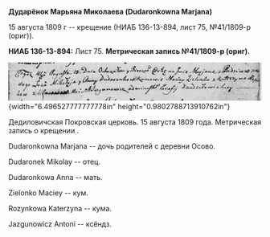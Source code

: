 **Дударёнок Марьяна Миколаева (Dudaronkowna Marjana)**

15 августа 1809 г -- крещение (НИАБ 136-13-894, лист 75, №41/1809-р
(ориг)).

**НИАБ 136-13-894:** Лист 75. **Метрическая запись №41/1809-р (ориг).**

![](./media/9efbe3441cc0ee2c67cddc6e8962ef349022fc78.png){width="6.496527777777778in"
height="0.9802788713910762in"}

Дедиловичская Покровская церковь. 15 августа 1809 года. Метрическая
запись о крещении .

Dudaronkowna Marjana -- дочь родителей с деревни Осовo.

Dudaronek Mikolay -- отец.

Dudaronkowa Anna -- мать.

Zielonko Maciey -- кум.

Rozynkowa Katerzyna -- кума.

Jazgunowicz Antoni -- ксёндз.
